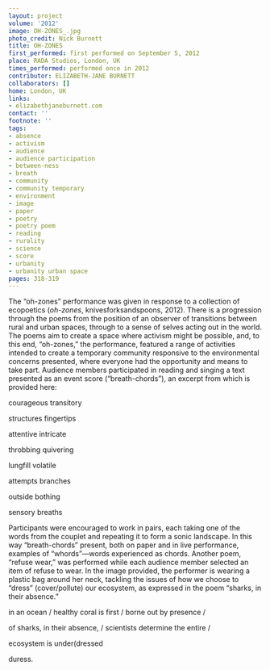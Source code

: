```yaml
---
layout: project
volume: '2012'
image: OH-ZONES_.jpg
photo_credit: Nick Burnett
title: OH-ZONES
first_performed: first performed on September 5, 2012
place: RADA Studios, London, UK
times_performed: performed once in 2012
contributor: ELIZABETH-JANE BURNETT
collaborators: []
home: London, UK
links:
- elizabethjaneburnett.com
contact: ''
footnote: ''
tags:
- absence
- activism
- audience
- audience participation
- between-ness
- breath
- community
- community temporary
- environment
- image
- paper
- poetry
- poetry poem
- reading
- rurality
- science
- score
- urbanity
- urbanity urban space
pages: 318-319
---
```


The “oh-zones” performance was given in response to a collection of ecopoetics (_oh-zones_, knivesforksandspoons, 2012). There is a progression through the poems from the position of an observer of transitions between rural and urban spaces, through to a sense of selves acting out in the world. The poems aim to create a space where activism might be possible, and, to this end, “oh-zones,” the performance, featured a range of activities intended to create a temporary community responsive to the environmental concerns presented, where everyone had the opportunity and means to take part. Audience members participated in reading and singing a text presented as an event score (“breath-chords”), an excerpt from which is provided here:

courageous   transitory

structures   fingertips

attentive	  intricate

throbbing	  quivering

lungfill		volatile

attempts    branches

outside		bothing

sensory	 breaths

Participants were encouraged to work in pairs, each taking one of the words from the couplet and repeating it to form a sonic landscape. In this way “breath-chords” present, both on paper and in live performance, examples of “whords”—words experienced as chords. Another poem, “refuse wear,” was performed while each audience member selected an item of refuse to wear. In the image provided, the performer is wearing a plastic bag around her neck, tackling the issues of how we choose to “dress” (cover/pollute) our ecosystem, as expressed in the poem “sharks, in their absence.”

in an ocean / healthy coral is first / borne out by presence /

of sharks, in their absence, 	/ scientists determine the entire /

ecosystem is under(dressed

duress.
